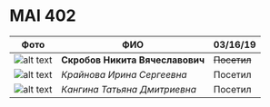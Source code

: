 
# MAI 402

Фото |ФИО  |03/16/19
--- |  --- | ---
![alt text](https://img2.ntv.ru/home/news/20180518/trump_new_io.jpg "У тебя трамп оторвался?") | **Скробов Никита Вячеславович** | ~~Посетил~~
![alt text](https://newizv.ru/attachments/314bb2773a02d0995d8721ba79842f4d8816d49a/store/fill/780/440/30610a9ae33e15a1fe8ac826a2ba71ba5628ca18a2b31fbc8ee33ffd904c/1-26.jpg "It is SPARTA (russia)") | *Крайнова Ирина Сергеевна* | Посетил
![alt text](https://vignette.wikia.nocookie.net/narutoshippuuden/images/a/a1/Uchiha_Itachi.png/revision/latest?cb=20141116185554 "Грустный Итачи") | *Кангина Татьяна Дмитриевна* | Посетил
